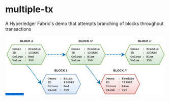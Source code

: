# multiple-tx
A Hyperledger Fabric's demo that attempts branching of blocks throughout transactions

![readme anim 1](gif/multiple-tx_anim.gif)
